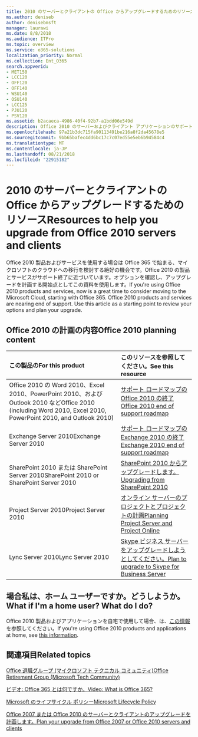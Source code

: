 ```yaml
---
title: 2010 のサーバーとクライアントの Office からアップグレードするためのリソース
ms.author: deniseb
author: denisebmsft
manager: laurawi
ms.date: 8/8/2018
ms.audience: ITPro
ms.topic: overview
ms.service: o365-solutions
localization_priority: Normal
ms.collection: Ent_O365
search.appverid:
- MET150
- LCC120
- OFF120
- OFF140
- WSU140
- OSU140
- LCC125
- PJU120
- PSV120
ms.assetid: b2acaeca-4986-40f4-92b7-a1bdd06e549d
description: Office 2010 のサーバーおよびクライアント アプリケーションのサポートがすぐに終了して、カスタム サポート契約をご利用いただけません。今すぐアップグレードの計画を開始するのにには、この資料を使用します。
ms.openlocfilehash: 97a21b3dc715fa90113491be216a8f2da45678e5
ms.sourcegitcommit: 9bb65bafec4dd6bc17c7c07ed55e5eb6b94584c4
ms.translationtype: MT
ms.contentlocale: ja-JP
ms.lasthandoff: 08/21/2018
ms.locfileid: "22915182"
---
```

# <a name="resources-to-help-you-upgrade-from-office-2010-servers-and-clients"></a><span data-ttu-id="7a9aa-104">2010 のサーバーとクライアントの Office からアップグレードするためのリソース</span><span class="sxs-lookup"><span data-stu-id="7a9aa-104">Resources to help you upgrade from Office 2010 servers and clients</span></span>

<span data-ttu-id="7a9aa-p102">Office 2010 製品およびサービスを使用する場合は Office 365 で始まる、マイクロソフトのクラウドへの移行を検討する絶好の機会です。Office 2010 の製品とサービスがサポート終了に近づいています。オプションを確認し、アップグレードを計画する開始点としてこの資料を使用します。</span><span class="sxs-lookup"><span data-stu-id="7a9aa-p102">If you're using Office 2010 products and services, now is a great time to consider moving to the Microsoft Cloud, starting with Office 365. Office 2010 products and services are nearing end of support. Use this article as a starting point to review your options and plan your upgrade.</span></span>
      
## <a name="office-2010-planning-content"></a><span data-ttu-id="7a9aa-108">Office 2010 の計画の内容</span><span class="sxs-lookup"><span data-stu-id="7a9aa-108">Office 2010 planning content</span></span>
  
|<span data-ttu-id="7a9aa-109">**この製品の**</span><span class="sxs-lookup"><span data-stu-id="7a9aa-109">**For this product**</span></span>|<span data-ttu-id="7a9aa-110">**このリソースを参照してください。**</span><span class="sxs-lookup"><span data-stu-id="7a9aa-110">**See this resource**</span></span>|
|:-----|:-----|
|<span data-ttu-id="7a9aa-111">Office 2010 の Word 2010、Excel 2010、PowerPoint 2010、および Outlook 2010 など</span><span class="sxs-lookup"><span data-stu-id="7a9aa-111">Office 2010 (including Word 2010, Excel 2010, PowerPoint 2010, and Outlook 2010)</span></span>  <br/> |[<span data-ttu-id="7a9aa-112">サポート ロードマップの Office 2010 の終了</span><span class="sxs-lookup"><span data-stu-id="7a9aa-112">Office 2010 end of support roadmap</span></span>](https://docs.microsoft.com/DeployOffice/office-2010-end-support-roadmap) <br/> |
|<span data-ttu-id="7a9aa-113">Exchange Server 2010</span><span class="sxs-lookup"><span data-stu-id="7a9aa-113">Exchange Server 2010</span></span>  <br/> |[<span data-ttu-id="7a9aa-114">サポート ロードマップの Exchange 2010 の終了</span><span class="sxs-lookup"><span data-stu-id="7a9aa-114">Exchange 2010 end of support roadmap</span></span>](exchange-2010-end-of-support.md) <br/> |
|<span data-ttu-id="7a9aa-115">SharePoint 2010 または SharePoint Server 2010</span><span class="sxs-lookup"><span data-stu-id="7a9aa-115">SharePoint 2010 or SharePoint Server 2010</span></span>  <br/> |[<span data-ttu-id="7a9aa-116">SharePoint 2010 からアップグレードします。</span><span class="sxs-lookup"><span data-stu-id="7a9aa-116">Upgrading from SharePoint 2010</span></span>](upgrade-from-sharepoint-2010.md) <br/> |
|<span data-ttu-id="7a9aa-117">Project Server 2010</span><span class="sxs-lookup"><span data-stu-id="7a9aa-117">Project Server 2010</span></span> </br> | [<span data-ttu-id="7a9aa-118">オンライン サーバーのプロジェクトとプロジェクトの計画</span><span class="sxs-lookup"><span data-stu-id="7a9aa-118">Planning Project Server and Project Online</span></span>](https://docs.microsoft.com/project/planning-project-server-and-project-online-for-technical-decision-makers) </br> |
|<span data-ttu-id="7a9aa-119">Lync Server 2010</span><span class="sxs-lookup"><span data-stu-id="7a9aa-119">Lync Server 2010</span></span> </br> | [<span data-ttu-id="7a9aa-120">Skype ビジネス サーバーをアップグレードしようとしてください。</span><span class="sxs-lookup"><span data-stu-id="7a9aa-120">Plan to upgrade to Skype for Business Server</span></span>](https://docs.microsoft.com/skypeforbusiness/plan-your-deployment/upgrade) </br> |
    
## <a name="what-if-im-a-home-user-what-do-i-do"></a><span data-ttu-id="7a9aa-p103">場合私は、ホーム ユーザーですか。どうしようか。</span><span class="sxs-lookup"><span data-stu-id="7a9aa-p103">What if I'm a home user? What do I do?</span></span>

<span data-ttu-id="7a9aa-123">Office 2010 製品およびアプリケーションを自宅で使用して場合、は、[この情報](plan-upgrade-previous-versions-office.md#im-a-home-user-what-do-i-do)を参照してください。</span><span class="sxs-lookup"><span data-stu-id="7a9aa-123">If you're using Office 2010 products and applications at home, see [this information](plan-upgrade-previous-versions-office.md#im-a-home-user-what-do-i-do).</span></span>

## <a name="related-topics"></a><span data-ttu-id="7a9aa-124">関連項目</span><span class="sxs-lookup"><span data-stu-id="7a9aa-124">Related topics</span></span>

[<span data-ttu-id="7a9aa-125">Office 退職グループ (マイクロソフト テクニカル コミュニティ)</span><span class="sxs-lookup"><span data-stu-id="7a9aa-125">Office Retirement Group (Microsoft Tech Community)</span></span>](https://go.microsoft.com/fwlink/?linkid=842065)
  
[<span data-ttu-id="7a9aa-126">ビデオ: Office 365 とは何ですか。</span><span class="sxs-lookup"><span data-stu-id="7a9aa-126">Video: What is Office 365?</span></span>](https://support.office.com/article/847caf12-2589-452c-8aca-1c009797678b.aspx)
  
[<span data-ttu-id="7a9aa-127">Microsoft のライフサイクル ポリシー</span><span class="sxs-lookup"><span data-stu-id="7a9aa-127">Microsoft Lifecycle Policy</span></span>](https://go.microsoft.com/fwlink/?linkid=865200)

[<span data-ttu-id="7a9aa-128">Office 2007 または Office 2010 のサーバーとクライアントのアップグレードを計画します。</span><span class="sxs-lookup"><span data-stu-id="7a9aa-128">Plan your upgrade from Office 2007 or Office 2010 servers and clients</span></span>](plan-upgrade-previous-versions-office.md)

